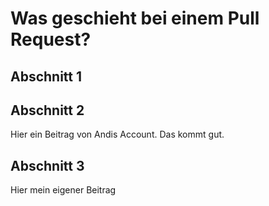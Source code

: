 # Was geschieht bei einem Pull Request?

## Abschnitt 1

## Abschnitt 2

Hier ein Beitrag von Andis Account. Das kommt gut.

## Abschnitt 3

Hier mein eigener Beitrag
